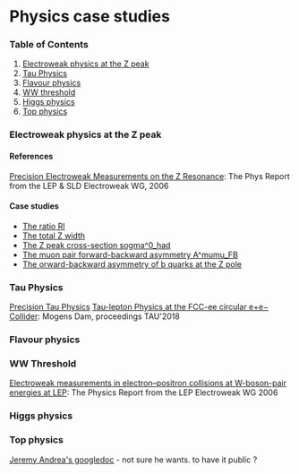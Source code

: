 # Physics case studies

### Table of Contents

1. [Electroweak physics at the Z peak](#electroweak-physics-at-the-z-peak)
2. [Tau Physics](#tau-physics)
3. [Flavour physics](#flavour-physics)
4. [WW threshold](#ww-threshold)
5. [Higgs physics](#higgs-physics)
6. [Top physics](#top-physics)

### Electroweak physics at the Z peak

#### References
[Precision Electroweak Measurements on the Z Resonance](https://arxiv.org/abs/hep-ex/0509008): The Phys Report from the LEP & SLD Electroweak WG, 2006

#### Case studies
- [The ratio Rl](lineshape/rl/README.md)
- [The total Z width](lineshape/zwidth//README.md)
- [The Z peak cross-section sogma^0\_had](lineshape/sigma_had.md)
- [The muon pair forward-backward asymmetry A^mumu\_FB](lineshape/AFBmumu.md)
- [The orward-backward asymmetry of b quarks at the Z pole](lineshape/AFBbb.md)


### Tau Physics

[Precision Tau Physics](https://doi.org/10.1016/j.ppnp.2013.11.002)
[Tau-lepton Physics at the FCC-ee circular e+e− Collider](https://arxiv.org/abs/1811.09408): Mogens Dam, proceedings TAU'2018

### Flavour physics


### WW Threshold
[Electroweak measurements in electron–positron collisions at W-boson-pair energies at LEP](https://arxiv.org/abs/1302.3415): The Physics Report from the LEP Electroweak WG 2006

### Higgs physics

### Top physics

[Jeremy Andrea's googledoc](https://docs.google.com/document/d/1sfJ8XtIyVJW_8iZZ6dv9GmqfBEEGi-soSJJWXIIFfs8/edit#heading=h.8hz8z8ru1cp0)
    - not sure he wants. to have it public ?
    






